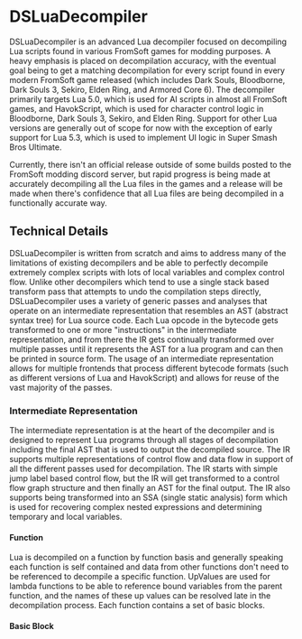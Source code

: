 # DSLuaDecompiler
DSLuaDecompiler is an advanced Lua decompiler focused on decompiling Lua scripts found in various FromSoft games for modding purposes. A heavy emphasis is placed on decompilation accuracy, with the eventual goal being to get a matching decompilation for every script found in every modern FromSoft game released (which includes Dark Souls, Bloodborne, Dark Souls 3, Sekiro, Elden Ring, and Armored Core 6). The decompiler primarily targets Lua 5.0, which is used for AI scripts in almost all FromSoft games, and HavokScript, which is used for character control logic in Bloodborne, Dark Souls 3, Sekiro, and Elden Ring. Support for other Lua versions are generally out of scope for now with the exception of early support for Lua 5.3, which is used to implement UI logic in Super Smash Bros Ultimate.

Currently, there isn't an official release outside of some builds posted to the FromSoft modding discord server, but rapid progress is being made at accurately decompiling all the Lua files in the games and a release will be made when there's confidence that all Lua files are being decompiled in a functionally accurate way.

## Technical Details
DSLuaDecompiler is written from scratch and aims to address many of the limitations of existing decompilers and be able to perfectly decompile extremely complex scripts with lots of local variables and complex control flow. Unlike other decompilers which tend to use a single stack based transform pass that attempts to undo the compilation steps directly, DSLuaDecompiler uses a variety of generic passes and analyses that operate on an intermediate representation that resembles an AST (abstract syntax tree) for Lua source code. Each Lua opcode in the bytecode gets transformed to one or more "instructions" in the intermediate representation, and from there the IR gets continually transformed over multiple passes until it represents the AST for a lua program and can then be printed in source form. The usage of an intermediate representation allows for multiple frontends that process different bytecode formats (such as different versions of Lua and HavokScript) and allows for reuse of the vast majority of the passes.

### Intermediate Representation
The intermediate representation is at the heart of the decompiler and is designed to represent Lua programs through all stages of decompilation including the final AST that is used to output the decompiled source. The IR supports multiple representations of control flow and data flow in support of all the different passes used for decompilation. The IR starts with simple jump label based control flow, but the IR will get transformed to a control flow graph structure and then finally an AST for the final output. The IR also supports being transformed into an SSA (single static analysis) form which is used for recovering complex nested expressions and determining temporary and local variables.

#### Function
Lua is decompiled on a function by function basis and generally speaking each function is self contained and data from other functions don't need to be referenced to decompile a specific function. UpValues are used for lambda functions to be able to reference bound variables from the parent function, and the names of these up values can be resolved late in the decompilation process. Each function contains a set of basic blocks.

#### Basic Block
